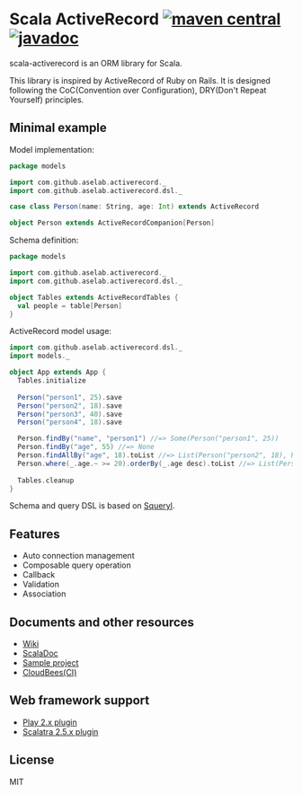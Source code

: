 # Scala ActiveRecord [![maven central](https://maven-badges.herokuapp.com/maven-central/com.github.aselab/scala-activerecord_2.12/badge.svg)](https://maven-badges.herokuapp.com/maven-central/com.github.aselab/scala-activerecord_2.12) [![javadoc](http://javadoc-badge.appspot.com/com.github.aselab/scala-activerecord_2.12.svg?label=scaladoc)](http://javadoc-badge.appspot.com/com.github.aselab/scala-activerecord_2.12/com/github/aselab/activerecord/index.html?javadocio=true)

scala-activerecord is an ORM library for Scala.

This library is inspired by ActiveRecord of Ruby on Rails.
It is designed following the CoC(Convention over Configuration), DRY(Don't Repeat Yourself) principles.

## Minimal example

Model implementation:

```scala
package models

import com.github.aselab.activerecord._
import com.github.aselab.activerecord.dsl._

case class Person(name: String, age: Int) extends ActiveRecord

object Person extends ActiveRecordCompanion[Person]
```

Schema definition:

```scala
package models

import com.github.aselab.activerecord._
import com.github.aselab.activerecord.dsl._

object Tables extends ActiveRecordTables {
  val people = table[Person]
}
```

ActiveRecord model usage:

```scala
import com.github.aselab.activerecord.dsl._
import models._

object App extends App {
  Tables.initialize
  
  Person("person1", 25).save
  Person("person2", 18).save
  Person("person3", 40).save
  Person("person4", 18).save

  Person.findBy("name", "person1") //=> Some(Person("person1", 25))
  Person.findBy("age", 55) //=> None
  Person.findAllBy("age", 18).toList //=> List(Person("person2", 18), Person("person4", 18))
  Person.where(_.age.~ >= 20).orderBy(_.age desc).toList //=> List(Person("person3", 40), Person("person1", 25))
  
  Tables.cleanup
}
```

Schema and query DSL is based on [Squeryl](http://squeryl.org/).

## Features

* Auto connection management
* Composable query operation
* Callback
* Validation
* Association

## Documents and other resources

* [Wiki](https://github.com/aselab/scala-activerecord/wiki)
* [ScalaDoc](http://javadoc-badge.appspot.com/com.github.aselab/scala-activerecord_2.12/com/github/aselab/activerecord/index.html?javadocio=true)
* [Sample project](https://github.com/aselab/scala-activerecord-sample)
* [CloudBees(CI)](https://aselab.ci.cloudbees.com/job/scala-activerecord/)

## Web framework support

* [Play 2.x plugin](https://github.com/aselab/scala-activerecord/tree/master/play2)
* [Scalatra 2.5.x plugin](https://github.com/aselab/scala-activerecord/tree/master/scalatra)

## License

MIT
